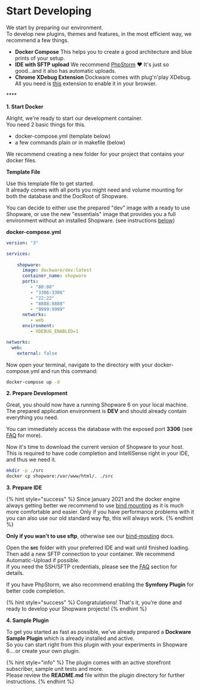 # Start Developing

We start by preparing our environment.  
To develop new plugins, themes and features, in the most efficient way, we recommend a few things.  


* **Docker Compose** This helps you to create a good architecture and blue prints of your setup. 
* **IDE with SFTP upload** We recommend [PhpStorm](https://www.jetbrains.com/de-de/phpstorm/) ❤️ It's just so good...and it also has automatic uploads. 
* **Chrome XDebug Extension** Dockware comes with plug'n'play XDebug. All you need is [this](https://chrome.google.com/webstore/detail/xdebug-helper/eadndfjplgieldjbigjakmdgkmoaaaoc?hl=en) extension to enable it in your browser.

\*\*\*\*

**1. Start Docker**

Alright, we're ready to start our development container.  
You need 2 basic things for this.

* docker-compose.yml \(template below\)
* a few commands plain or in makefile \(below\)

We recommend creating a new folder for your project that contains your docker files.  
  


**Template File**

Use this template file to get started.  
It already comes with all ports you might need and volume mounting for both the database and the DocRoot of Shopware.  
  
You can decide to either use the prepared "dev" image with a ready to use Shopware, or use the new "essentials" image that provides you a full environment without an installed Shopware. \(see instructions [below](https://dockware.io/docs#dockware-essentials)\)  
  
**docker-compose.yml**

```yaml
version: "3"

services:
        
    shopware:
      image: dockware/dev:latest
      container_name: shopware
      ports:
         - "80:80"
         - "3306:3306"
         - "22:22"
         - "8888:8888"
         - "9999:9999"
      networks:
         - web
      environment:
         - XDEBUG_ENABLED=1

networks:
  web:
    external: false
```

Now open your terminal, navigate to the directory with your docker-compose.yml and run this command:

```bash
docker-compose up -d
```

**2. Prepare Development**

Great, you should now have a running Shopware 6 on your local machine.  
The prepared application environment is **DEV** and should already contain everything you need.  
  
You can immediately access the database with the exposed port **3306** \(see [FAQ](../faq/sequel-pro.md) for more\).  


Now it's time to download the current version of Shopware to your host.  
This is required to have code completion and IntelliSense right in your IDE, and thus we need it.  


```bash
mkdir -p ./src
docker cp shopware:/var/www/html/. ./src
```

**3. Prepare IDE**

{% hint style="success" %}
Since january 2021 and the docker engine always getting better we recommend to use [bind mounting](../tips-and-tricks/how-to-use-bind-mounting.md) as it is much more comfortable and easier. Only if you have performance problems with it you can also use our old standard way ftp, this will always work.
{% endhint %}



**Only if you wan't to use sftp**, otherwise see our [bind-mouting](../tips-and-tricks/how-to-use-bind-mounting.md) docs.  
  
Open the **src** folder with your preferred IDE and wait until finished loading.  
Then add a new SFTP connection to your container. We recommend Automatic-Upload if possible.  
If you need the SSH/SFTP credentials, please see the [FAQ](../use-dockware/default-credentials.md) section for details.

  
  
If you have PhpStorm, we also recommend enabling the **Symfony Plugin** for better code completion.

{% hint style="success" %}
Congratulations! That's it, you're done and ready to develop your Shopware projects!
{% endhint %}

**4. Sample Plugin**

To get you started as fast as possible, we've already prepared a **Dockware Sample Plugin** which is already installed and active.  
So you can start right from this plugin with your experiments in Shopware 6....or create your own plugin.  


{% hint style="info" %}
The plugin comes with an active storefront subscriber, sample unit tests and more.  
Please review the **README.md** file within the plugin directory for further instructions.
{% endhint %}



